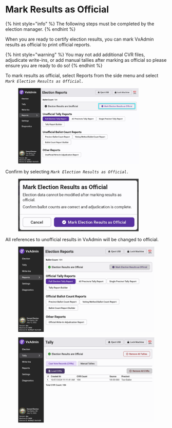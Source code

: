 # Mark Results as Official

{% hint style="info" %}
The following steps must be completed by the election manager.
{% endhint %}

When you are ready to certify election results, you can mark VxAdmin results as official to print official reports.&#x20;

{% hint style="warning" %}
You may not add additional CVR files, adjudicate write-ins, or add manual tallies after marking as official so please ensure you are ready to do so!
{% endhint %}

To mark results as official, select Reports from the side menu and select _`Mark Election Results as Official.`_

<figure><img src="../.gitbook/assets/reports-screen-unofficial-mark-highlight.jpg" alt="" width="375"><figcaption></figcaption></figure>

&#x20;Confirm by selecting _`Mark Election Results as Official.`_

<figure><img src="../.gitbook/assets/mark-as-official-modal-cropped.jpg" alt="" width="375"><figcaption></figcaption></figure>

All references to unofficial results in VxAdmin will be changed to official.&#x20;

<div>

<figure><img src="../.gitbook/assets/reports-screen-official.png" alt=""><figcaption></figcaption></figure>

 

<figure><img src="../.gitbook/assets/tally-screen-official.png" alt=""><figcaption></figcaption></figure>

</div>

